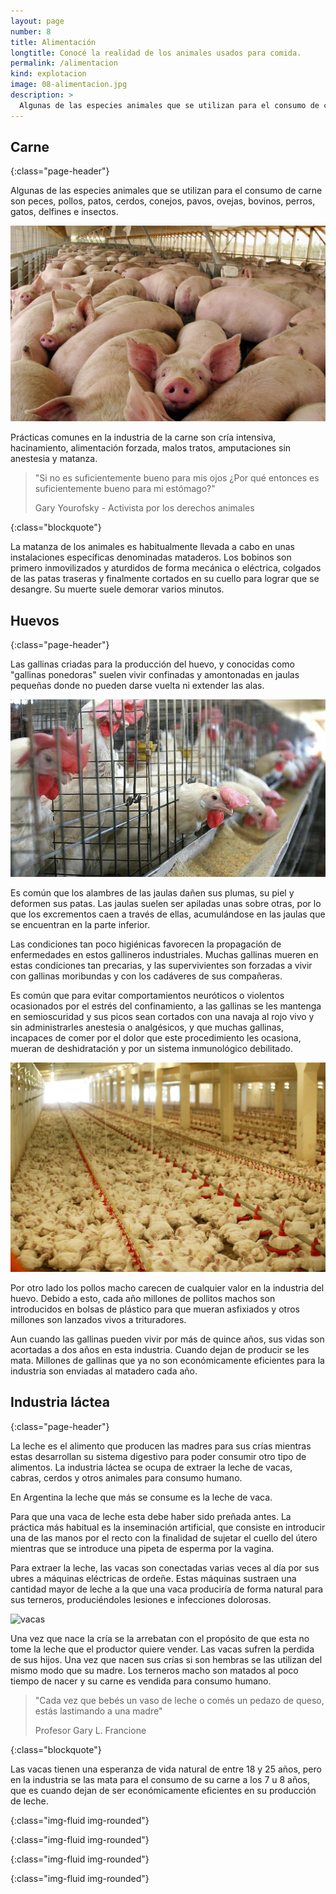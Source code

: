 ```yaml
---
layout: page
number: 8
title: Alimentación
longtitle: Conocé la realidad de los animales usados para comida.
permalink: /alimentacion
kind: explotacion
image: 08-alimentacion.jpg
description: >
  Algunas de las especies animales que se utilizan para el consumo de carne son peces, pollos, patos, cerdos, conejos, pavos, ovejas, bovinos, perros, gatos, delfines e insectos. Prácticas comunes en la industria de la carne son cría intensiva, hacinamiento, alimentación forzada, malos tratos, amputaciones sin anestesia y matanza.
---
```



## Carne 
{:class="page-header"}

Algunas de las especies animales que se utilizan para el consumo de carne son peces, pollos, patos, cerdos, conejos, pavos, ovejas, bovinos, perros, gatos, delfines e insectos.
 
![cerdos]

Prácticas comunes en la industria de la carne son cría intensiva, hacinamiento, alimentación forzada, malos tratos, amputaciones sin anestesia y matanza.

> "Si no es suficientemente bueno para mis ojos ¿Por qué entonces es suficientemente bueno para mi estómago?"
> <footer class="blockquote-footer" markdown="0">Gary Yourofsky - Activista por los derechos animales</footer>
{:class="blockquote"}

La matanza de los animales es habitualmente llevada a cabo en unas instalaciones específicas denominadas mataderos. Los bobinos son primero inmovilizados y aturdidos de forma mecánica o eléctrica, colgados de las patas traseras y finalmente cortados en su cuello para lograr que se desangre. Su muerte suele demorar varios minutos.



## Huevos
{:class="page-header"}

Las gallinas criadas para la producción del huevo, y conocidas como "gallinas ponedoras" suelen vivir confinadas y amontonadas en jaulas pequeñas donde no pueden darse vuelta ni extender las alas.
 
![gallinas1]

Es común que los alambres de las jaulas dañen sus plumas, su piel y deformen sus patas. Las jaulas suelen ser apiladas unas sobre otras, por lo que los excrementos caen a través de ellas, acumulándose en las jaulas que se encuentran en la parte inferior.

Las condiciones tan poco higiénicas favorecen la propagación de enfermedades en estos gallineros industriales. Muchas gallinas mueren en estas condiciones tan precarias, y las supervivientes son forzadas a vivir con gallinas moribundas y con los cadáveres de sus compañeras.

Es común que para evitar comportamientos neuróticos o violentos ocasionados por el estrés del confinamiento, a las gallinas se les mantenga en semioscuridad y sus picos sean cortados con una navaja al rojo vivo y sin administrarles anestesia o analgésicos, y que muchas gallinas, incapaces de comer por el dolor que este procedimiento les ocasiona, mueran de deshidratación y por un sistema inmunológico debilitado.

![gallinas2]
 
Por otro lado los pollos macho carecen de cualquier valor en la industria del huevo. Debido a esto, cada año millones de pollitos machos son introducidos en bolsas de plástico para que mueran asfixiados y otros millones son lanzados vivos a trituradores.
 
Aun cuando las gallinas pueden vivir por más de quince años, sus vidas son acortadas a dos años en esta industria. Cuando dejan de producir se les mata. Millones de gallinas que ya no son económicamente eficientes para la industria son enviadas al matadero cada año.



## Industria láctea
{:class="page-header"}

La leche es el alimento que producen las madres para sus crías mientras estas desarrollan su sistema digestivo para poder consumir otro tipo de alimentos. La industria láctea se ocupa de extraer la leche de vacas, cabras, cerdos y otros animales para consumo humano. 

En Argentina la leche que más se consume es la leche de vaca.

Para que una vaca de leche esta debe haber sido preñada antes. La práctica más habitual es la inseminación artificial, que consiste en introducir una de las manos por el recto con la finalidad de sujetar el cuello del útero mientras que se introduce una pipeta de esperma por la vagina.

Para extraer la leche, las vacas son conectadas varias veces al día por sus ubres a máquinas eléctricas de ordeñe. Estas máquinas sustraen una cantidad mayor de leche a la que una vaca produciría de forma natural para sus terneros, produciéndoles lesiones e infecciones dolorosas.

![vacas]

Una vez que nace la cría se la arrebatan con el propósito de que esta no tome la leche que el productor quiere vender. Las vacas sufren la perdida de sus hijos. Una vez que nacen sus crías si son hembras se las utilizan del mismo modo que su madre. Los terneros macho son matados al poco tiempo de nacer y su carne es vendida para consumo humano.

> "Cada vez que bebés un vaso de leche o comés un pedazo de queso, estás lastimando a una madre"
> <footer class="blockquote-footer" markdown="0">Profesor Gary L. Francione</footer>
{:class="blockquote"}

Las vacas tienen una esperanza de vida natural de entre 18 y 25 años, pero en la industria se las mata para el consumo de su carne a los 7 u 8 años, que es cuando dejan de ser económicamente eficientes en su producción de leche.


[cerdos]: images/08-cerdos.jpeg
{:class="img-fluid img-rounded"}

[gallinas1]: images/08-gallinas1.jpeg
{:class="img-fluid img-rounded"}

[gallinas2]: images/08-gallinas2.jpeg
{:class="img-fluid img-rounded"}

[vacas]: images/08-vacas.png
{:class="img-fluid img-rounded"}